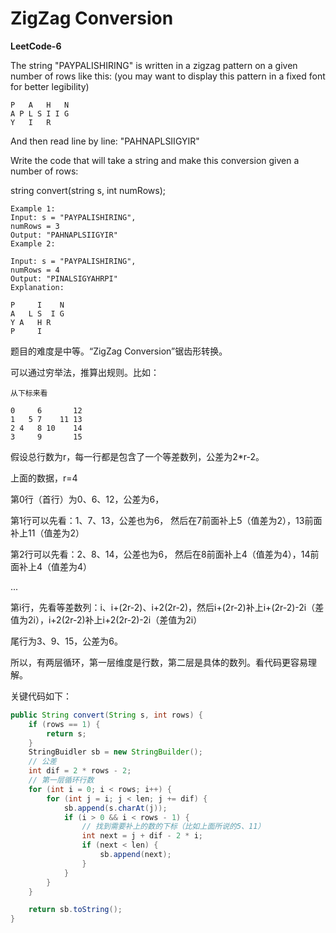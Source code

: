 # ZigZag Conversion
**LeetCode-6**

The string "PAYPALISHIRING" is written in a zigzag pattern on a given number of rows like this: (you may want to display this pattern in a fixed font for better legibility)
```
P   A   H   N
A P L S I I G
Y   I   R
```
And then read line by line: "PAHNAPLSIIGYIR"

Write the code that will take a string and make this conversion given a number of rows:

string convert(string s, int numRows);
```
Example 1:
Input: s = "PAYPALISHIRING", 
numRows = 3
Output: "PAHNAPLSIIGYIR"
Example 2:

Input: s = "PAYPALISHIRING",  
numRows = 4
Output: "PINALSIGYAHRPI"
Explanation:

P     I    N
A   L S  I G
Y A   H R
P     I
```

题目的难度是中等。“ZigZag Conversion”锯齿形转换。

可以通过穷举法，推算出规则。比如：
```
从下标来看

0     6       12
1   5 7    11 13
2 4   8 10    14 
3     9       15
```
假设总行数为r，每一行都是包含了一个等差数列，公差为2*r-2。

上面的数据，r=4

第0行（首行）为0、6、12，公差为6，

第1行可以先看：1、7、13，公差也为6，
然后在7前面补上5（值差为2），13前面补上11（值差为2）

第2行可以先看：2、8、14，公差也为6，
然后在8前面补上4（值差为4），14前面补上4（值差为4）

...

第i行，先看等差数列：i、i+(2r-2)、i+2(2r-2)，然后i+(2r-2)补上i+(2r-2)-2i（差值为2i），i+2(2r-2)补上i+2(2r-2)-2i（差值为2i）

尾行为3、9、15，公差为6。

所以，有两层循环，第一层维度是行数，第二层是具体的数列。看代码更容易理解。

关键代码如下：
```Java
public String convert(String s, int rows) {
    if (rows == 1) {
        return s;
    }
    StringBuidler sb = new StringBuilder();
    // 公差
    int dif = 2 * rows - 2;
    // 第一层循环行数
    for (int i = 0; i < rows; i++) {
        for (int j = i; j < len; j += dif) {
            sb.append(s.charAt(j));
            if (i > 0 && i < rows - 1) {
                // 找到需要补上的数的下标（比如上面所说的5、11）
                int next = j + dif - 2 * i;
                if (next < len) {
                    sb.append(next);
                }
            }
        }
    }

    return sb.toString();
}
```
